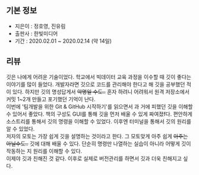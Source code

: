 ## 기본 정보
- 지은이 : 정호영, 진유림
- 출판사 : 한빛미디어
- 기간 : 2020.02.01 ~ 2020.02.14 (약 14일)

## 리뷰
깃은 나에게 어려운 기술이었다. 학교에서 빅데이터 교육 과정을 이수할 때 깃이 좋다는 이야기를 많이 들었다. 개발자라면 깃으로 코드를 관리해야 한다고 해 깃을 공부했던 적이 있다. 하지만 깃의 명성답게서 ~~악명일 수도..~~ 혼자 하려니 어려워서 원격 저장소에서 커밋 1~2개 만들고 포기했던 기억이 난다.<br>
이번에 '팀개발을 위한 Git & GitHub 시작하기'를 읽으면서 과 거에 피했던 깃을 이해할 수 있어서 좋았다. 책의 구성도 GUI를 통해 깃을 먼저 배울 수 있게 짜여졌f다. 편안하게 소스트리를 통해서 깃의 명령을 이해할 수 있었다. 이후엔 터미널을 통해서 깃의 원리를 알 수 있었다.<br>
저자의 모토는 가장 쉽게 깃을 설명하는 것이라고 한다. 그 모토맞게 아주 쉽게 ~~아주는 아닐수도..~~ 깃에 대해 배울 수 있다. 단순히 명령만 나열하는 실습이 아니라 어떻게 깃이 작동하는 지 원리를 이해할 수 있다.<br>
이제야 깃과 친해진 것 같다. 이후로 실제로 버전관리를 하면서 깃과 더욱 친해지고 싶다. 